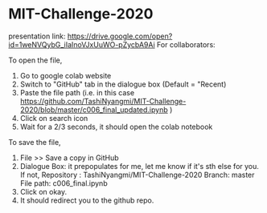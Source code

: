# MIT-Challenge-2020
presentation link: https://drive.google.com/open?id=1weNVQybG_iIaInoVJxUuWO-pZycbA9Ai
For collaborators:

To open the file,
1) Go to google colab website
2) Switch to "GitHub" tab in the dialogue box (Default = "Recent)
3) Paste the file path (i.e. in this case https://github.com/TashiNyangmi/MIT-Challenge-2020/blob/master/c006_final_updated.ipynb )
4) Click on search icon
5) Wait for a 2/3 seconds, it should open the colab notebook

To save the file,
1) File >> Save a copy in GitHub
2) Dialogue Box: it prepopulates for me, let me know if it's sth else for you. If not, 
Repository : TashiNyangmi/MIT-Challenge-2020
Branch: master
File path: c006_final.ipynb
3) Click on okay.
4) It should redirect you to the github repo.

